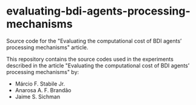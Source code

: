 # evaluating-bdi-agents-processing-mechanisms
Source code for the "Evaluating the computational cost of BDI agents’ processing mechanisms" article.

This repository contains the source codes used in the experiments described in the article "Evaluating the computational cost of BDI agents’ processing mechanisms" by:

* Márcio F. Stabile Jr.
* Anarosa A. F. Brandão
* Jaime S. Sichman

